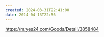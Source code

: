 ```yaml
---
created: 2024-03-31T22:41:00
date: 2024-04-13T22:56
---
```

https://m.yes24.com/Goods/Detail/3858484